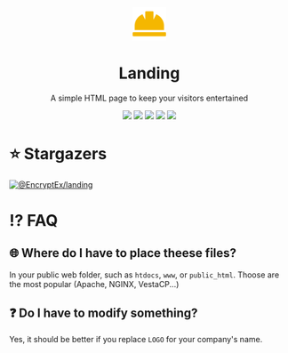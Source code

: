 <p align="center"><a href="#"><img src="./build.png" alt="Hat" height="60"/></a></p>
<h1 align="center">Landing</h1>
<p align="center">A simple HTML page to keep your visitors entertained</p>
<p align="center">
	<img src="https://img.shields.io/github/repo-size/EncryptEx/landing"/>
	<img src="https://img.shields.io/github/languages/top/EncryptEx/landing"/>
	<img src="https://img.shields.io/github/last-commit/EncryptEx/landing?"/>
	<img src="https://img.shields.io/badge/License-MIT-green"/>
	<img src="https://img.shields.io/discord/729442309145493597"/>
</p>

# ⭐ Stargazers <br>
[![@EncryptEx/landing](https://reporoster.com/stars/EncryptEx/landing)](https://github.com/EncryptEx/landing/stargazers)

# ⁉ FAQ
## 🌐 Where do I have to place theese files?
In your public web folder, such as ``htdocs``, ``www``, or ``public_html``. Thoose are the most popular (Apache, NGINX, VestaCP...) 

## ❓ Do I have to modify something? 
Yes, it should be better if you replace ``LOGO`` for your company's name. 